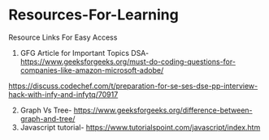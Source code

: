 # Resources-For-Learning
Resource Links For Easy Access

1) GFG Article for Important Topics DSA-  https://www.geeksforgeeks.org/must-do-coding-questions-for-companies-like-amazon-microsoft-adobe/

https://discuss.codechef.com/t/preparation-for-se-ses-dse-pp-interview-hack-with-infy-and-infytq/70917

2) Graph Vs Tree- https://www.geeksforgeeks.org/difference-between-graph-and-tree/
3) Javascript tutorial- https://www.tutorialspoint.com/javascript/index.htm
